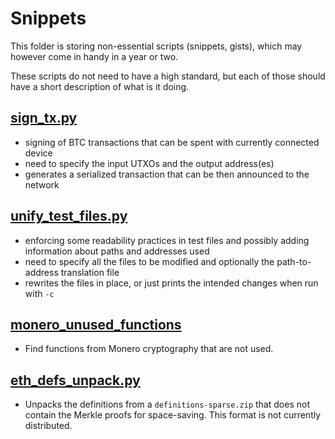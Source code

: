 # Snippets


This folder is storing non-essential scripts (snippets, gists), which may however come in handy in a year or two.

These scripts do not need to have a high standard, but each of those should have a short description of what is it doing.

## [sign_tx.py](./sign_tx.py)
- signing of BTC transactions that can be spent with currently connected device
- need to specify the input UTXOs and the output address(es)
- generates a serialized transaction that can be then announced to the network

## [unify_test_files.py](./unify_test_files.py)
- enforcing some readability practices in test files and possibly adding information about paths and addresses used
- need to specify all the files to be modified and optionally the path-to-address translation file
- rewrites the files in place, or just prints the intended changes when run with `-c`

## [monero_unused_functions](./monero_unused_functions.py)
- Find functions from Monero cryptography that are not used.

## [eth_defs_unpack.py](./eth_defs_unpack.py)
- Unpacks the definitions from a `definitions-sparse.zip` that does not contain the
  Merkle proofs for space-saving. This format is not currently distributed.
